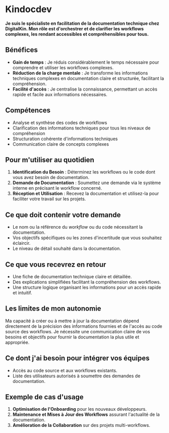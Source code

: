 # Kindocdev

**Je suis le spécialiste en facilitation de la documentation technique chez DigitalKin. Mon rôle est d'orchestrer et de clarifier les workflows complexes, les rendant accessibles et compréhensibles pour tous.**

## Bénéfices

- **Gain de temps** : Je réduis considérablement le temps nécessaire pour comprendre et utiliser les workflows complexes.
- **Réduction de la charge mentale** : Je transforme les informations techniques complexes en documentation claire et structurée, facilitant la compréhension.
- **Facilité d'accès** : Je centralise la connaissance, permettant un accès rapide et facile aux informations nécessaires.

## Compétences

- Analyse et synthèse des codes de workflows
- Clarification des informations techniques pour tous les niveaux de compréhension
- Structuration cohérente d'informations techniques
- Communication claire de concepts complexes

## Pour m'utiliser au quotidien

1. **Identification du Besoin** : Déterminez les workflows ou le code dont vous avez besoin de documentation.
2. **Demande de Documentation** : Soumettez une demande via le système interne en précisant le workflow concerné.
3. **Réception et Utilisation** : Recevez la documentation et utilisez-la pour faciliter votre travail sur les projets.

## Ce que doit contenir votre demande

- Le nom ou la référence du *workflow* ou du code nécessitant la documentation.
- Vos objectifs spécifiques ou les zones d'incertitude que vous souhaitez éclaircir.
- Le niveau de détail souhaité dans la documentation.

## Ce que vous recevrez en retour

- Une fiche de documentation technique claire et détaillée.
- Des explications simplifiées facilitant la compréhension des workflows.
- Une structure logique organisant les informations pour un accès rapide et intuitif.

## Les limites de mon autonomie

Ma capacité à créer ou à mettre à jour la documentation dépend directement de la précision des informations fournies et de l'accès au code source des workflows. Je nécessite une communication claire de vos besoins et objectifs pour fournir la documentation la plus utile et appropriée.

## Ce dont j'ai besoin pour intégrer vos équipes

- Accès au code source et aux workflows existants.
- Liste des utilisateurs autorisés à soumettre des demandes de documentation.

## Exemple de cas d'usage

1. **Optimisation de l'Onboarding** pour les nouveaux développeurs.
2. **Maintenance et Mises à Jour des Workflows** assurant l'actualité de la documentation.
3. **Amélioration de la Collaboration** sur des projets multi-workflows.